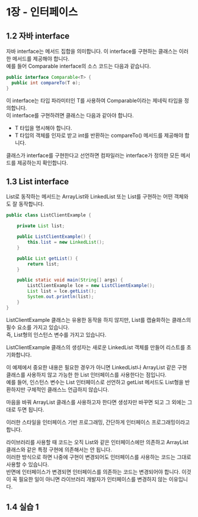 # 1장 - 인터페이스
## 1.2 자바 interface
자바 interface는 메서드 집합을 의미합니다. 이 interface를 구현하는 클래스는 이러한 메서드를 제공해야 합니다.  
예를 들어 Comparable interface의 소스 코드는 다음과 같습니다.  
```java
public interface Comparable<T> {
  public int compareTo(T o);
}
```
이 interface는 타입 파라미터인 T를 사용하여 Comparable이라는 제네릭 타입을 정의합니다.  
이 interface를 구현하려면 클래스는 다음과 같아야 합니다.  
- T 타입을 명시해야 합니다.  
- T 타입의 객체를 인자로 받고 int를 반환하는 compareTo() 메서드를 제공해야 합니다.  
  
클래스가 interface를 구현한다고 선언하면 컴파일러는 interface가 정의한 모든 메서드를 제공하는지 확인합니다.  
  
## 1.3 List interface
List로 동작하는 메서드는 ArrayList와 LinkedList 또는 List를 구현하는 어떤 객체와도 잘 동작합니다.  
```java
public class ListClientExample {

	private List list;

	public ListClientExample() {
		this.list = new LinkedList();
	}

	public List getList() {
		return list;
	}

	public static void main(String[] args) {
		ListClientExample lce = new ListClientExample();
		List list = lce.getList();
		System.out.println(list);
	}
}
```
ListClientExample 클래스는 유용한 동작을 하지 않지만, List를 캡슐화하는 클래스의 필수 요소를 가지고 있습니다.  
즉, List형의 인스턴스 변수를 가지고 있습니다.  
  
ListClientExample 클래스의 생성자는 새로운 LinkedList 객체를 만들어 리스트를 초기화합니다.  
  
이 예제에서 중요한 내용은 필요한 경우가 아니면 LinkedList나 ArrayList 같은 구현 클래스를 사용하지 않고 가능한 한 List 인터페이스를 사용한다는 점입니다.  
예를 들어, 인스턴스 변수는 List 인터페이스로 선언하고 getList 메서드도 List형을 반환하지만 구체적인 클래스느 언급하지 않습니다.  
  
마음을 바꿔 ArrayList 클래스를 사용하고자 한다면 생성자만 바꾸면 되고 그 외에는 그대로 두면 됩니다.  
  
이러한 스타일을 인터페이스 기반 프로그래밍, 간단하게 인터페이스 프로그래밍이라고 합니다.  
  
라이브러리를 사용할 때 코드는 오직 List와 같은 인터페이스에만 의존하고 ArrayList 클래스와 같은 특정 구현에 의존해서는 안 됩니다.  
이러한 방식으로 하면 나중에 구현이 변경되어도 인터페이스를 사용하는 코드는 그대로 사용할 수 있습니다.  
반면에 인터페이스가 변경되면 인터페이스를 의존하는 코드는 변경되어야 합니다. 이것이 꼭 필요한 일이 아니면 라이브러리 개발자가 인터페이스를 변경하지 않는 이유입니다.  
  
## 1.4 실습 1
